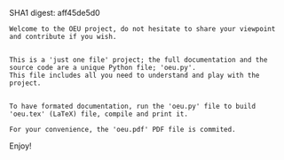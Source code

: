 SHA1 digest: aff45de5d0


    Welcome to the OEU project, do not hesitate to share your viewpoint and contribute if you wish.


    This is a 'just one file' project; the full documentation and the source code are a unique Python file; 'oeu.py'.
    This file includes all you need to understand and play with the project.


    To have formated documentation, run the 'oeu.py' file to build 'oeu.tex' (LaTeX) file, compile and print it.

    For your convenience, the 'oeu.pdf' PDF file is commited.

Enjoy!